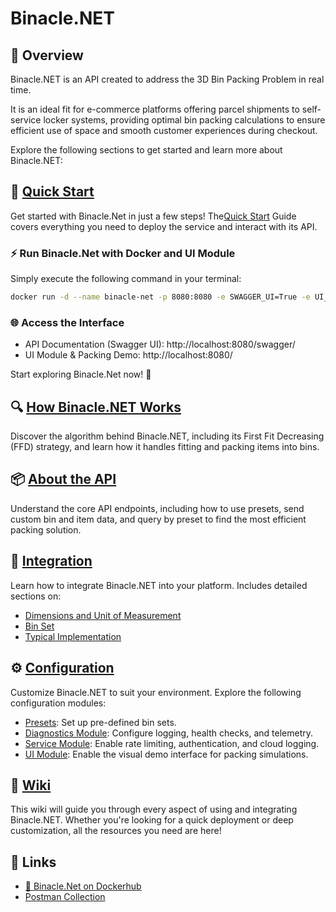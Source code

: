 ﻿# Binacle.NET

## 📝 Overview
Binacle.NET is an API created to address the 3D Bin Packing Problem in real time.

It is an ideal fit for e-commerce platforms offering parcel shipments to self-service locker systems, providing optimal bin packing calculations to ensure efficient use of space and smooth customer experiences during checkout.

Explore the following sections to get started and learn more about Binacle.NET:


## 🚀 [Quick Start](https://github.com/ChrisMavrommatis/Binacle.Net/wiki/Quick-Start)
Get started with Binacle.Net in just a few steps! The[Quick Start](https://github.com/ChrisMavrommatis/Binacle.Net/wiki/Quick-Start) Guide covers everything you need to deploy the service and interact with its API.

### ⚡ Run Binacle.Net with Docker and UI Module
Simply execute the following command in your terminal:

```bash
docker run -d --name binacle-net -p 8080:8080 -e SWAGGER_UI=True -e UI_MODULE=True binacle/binacle-net:latest
```

### 🌐 Access the Interface
- API Documentation (Swagger UI): http://localhost:8080/swagger/
- UI Module & Packing Demo: http://localhost:8080/

Start exploring Binacle.Net now! 🚀

## 🔍 [How Binacle.NET Works](https://github.com/ChrisMavrommatis/Binacle.Net/wiki/How-Binacle.Net-Works)
Discover the algorithm behind Binacle.NET, including its First Fit Decreasing (FFD) strategy, and learn how it handles fitting and packing items into bins.

## 📦 [About the API](https://github.com/ChrisMavrommatis/Binacle.Net/wiki/About-the-API)
Understand the core API endpoints, including how to use presets, send custom bin and item data, and query by preset to find the most efficient packing solution.

## 🔗 [Integration](https://github.com/ChrisMavrommatis/Binacle.Net/wiki/Integration)
Learn how to integrate Binacle.NET into your platform. Includes detailed sections on:

- [Dimensions and Unit of Measurement](https://github.com/ChrisMavrommatis/Binacle.Net/wiki/Integration%3A-Dimensions-and-Unit-of-Measurement)
- [Bin Set](https://github.com/ChrisMavrommatis/Binacle.Net/wiki/Integration%3A-The-Bin-Set)
- [Typical Implementation](https://github.com/ChrisMavrommatis/Binacle.Net/wiki/Integration%3A-A-Typical-Implementation)


## ⚙️ [Configuration](https://github.com/ChrisMavrommatis/Binacle.Net/wiki/Configuration)
Customize Binacle.NET to suit your environment. Explore the following configuration modules:

- [Presets](https://github.com/ChrisMavrommatis/Binacle.Net/wiki/Configuration%3A-Presets): Set up pre-defined bin sets.
- [Diagnostics Module](https://github.com/ChrisMavrommatis/Binacle.Net/wiki/Configuration%3A-Diagnostics-Module): Configure logging, health checks, and telemetry.
- [Service Module](https://github.com/ChrisMavrommatis/Binacle.Net/wiki/Configuration%3A-Service-Module): Enable rate limiting, authentication, and cloud logging.
- [UI Module](https://github.com/ChrisMavrommatis/Binacle.Net/wiki/Configuration%3A-UI-Module): Enable the visual demo interface for packing simulations.


## 📖 [Wiki](https://github.com/ChrisMavrommatis/Binacle.Net/wiki)
This wiki will guide you through every aspect of using and integrating Binacle.NET. Whether you're looking for a quick deployment or deep customization, all the resources you need are here!

## 🔗 Links
- [🐳 Binacle.Net on Dockerhub](https://hub.docker.com/r/binacle/binacle-net)
- [Postman Collection](https://www.postman.com/chrismavrommatis/workspace/binacle-net/)

  
